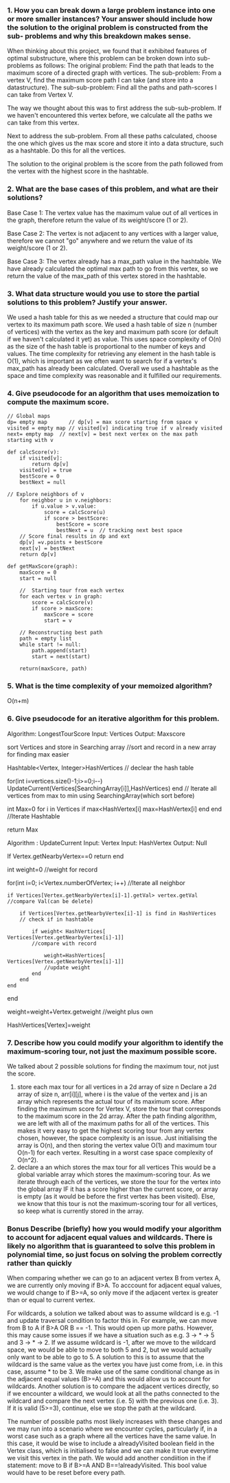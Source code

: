 ### 1. How you can break down a large problem instance into one or more smaller instances? Your answer should include how the solution to the original problem is constructed from the sub- problems and why this breakdown makes sense.

When thinking about this project, we found that it exhibited features of optimal substructure, where this problem
can be broken down into sub-problems as follows:
The original problem: Find the path that leads to the maximum score of a directed graph with vertices.
The sub-problem: From a vertex V, find the maximum score path I can take (and store into a datastructure).
The sub-sub-problem: Find all the paths and path-scores I can take from Vertex V.

The way we thought about this was to first address the sub-sub-problem. If we haven't encountered this vertex
before, we calculate all the paths we can take from this vertex. 

Next to address the sub-problem. From all these paths calculated, choose the one which gives us the max score and 
store it into a data structure, such as a hashtable. Do this for all the vertices.

The solution to the original problem is the score from the path followed from the vertex with the highest
score in the hashtable.

### 2. What are the base cases of this problem, and what are their solutions?
Base Case 1: The vertex value has the maximum value out of all vertices in the graph, therefore return the value
of its weight/score (1 or 2).

Base Case 2: The vertex is not adjacent to any vertices with a larger value, therefore we cannot "go" anywhere
and we return the value of its weight/score (1 or 2).

Base Case 3: The vertex already has a max_path value in the hashtable. We have already calculated the optimal max 
path to go from this vertex, so we return the value of the max_path of this vertex stored in the hashtable.


### 3. What data structure would you use to store the partial solutions to this problem? Justify your answer.
We used a hash table for this as we needed a structure that could map our vertex to its maximum path score. We used a hash table of size n (number of vertices) with the vertex as the key and maximum path score (or default if we haven't calculated it yet) as value. This uses space complexity of O(n) as the size of the hash table is proportional to the number of keys and values. The time complexity for retrieving any element in the hash table is O(1), which is important as we often want to search for if a vertex's max_path has already been calculated. Overall we used a hashtable as the space and time complexity was reasonable and it fulfilled our requirements.


### 4. Give pseudocode for an algorithm that uses memoization to compute the maximum score.
```
// Global maps
dp= empty map       // dp[v] = max score starting from space v
visited = empty map // visited[v] indicating true if v already visited
next= empty map  // next[v] = best next vertex on the max path starting with v

def calcScore(v):
	if visited[v]:
		return dp[v]
	visited[v] = true
	bestScore = 0
	bestNext = null

// Explore neighbors of v
	for neighbor u in v.neighbors:
		if u.value > v.value:
			score = calcScore(u)
			if score > bestScore:
				bestScore = score
				bestNext = u  // tracking next best space
	// Score final results in dp and ext
	dp[v] =v.points + bestScore
	next[v] = bestNext
	return dp[v]

def getMaxScore(graph):
	maxScore = 0
	start = null
	
	//  Starting tour from each vertex
	for each vertex v in graph:
		score = calcScore(v)
		if score > maxScore:
			maxScore = score
			start = v

	// Reconstructing best path
	path = empty list
  	while start != null:
		path.append(start)
		start = next(start)

	return(maxScore, path)

```

### 5. What is the time complexity of your memoized algorithm?
O(n+m)

### 6. Give pseudocode for an iterative algorithm for this problem.
 Algorithm: LongestTourScore
 Input: Vertices 
 Output: Maxscore

 sort Vertices and store in Searching array
//sort and record in a new array for finding max easier

 Hashtable<Vertex, Integer>HashVertices 
// declear the hash table

 for(int i=vertices.size()-1;i>=0;i--)
 	UpdateCurrent(Vertices[SearchingArray[i]],HashVertices)
 end
//  Iterate all vertices from max to min using SearchingArray(which sort before)

int Max=0
 for i in Vertices
 	if max<HashVertex[i]
 		max=HashVertex[i]
	end
 end
//Iterate Hashtable

 return Max

 Algorithm : UpdateCurrent
 Input: Vertex
 Input: HashVertex
 Output: Null
 
 If Vertex.getNearbyVertex==0
 	return
 end
 
 int weight=0
//weight for record

for(int i=0; i<Vertex.numberOfVertex; i++)
//Iterate all neighbor
 
	if Vertices[Vertex.getNearbyVertex[i]-1].getVal> vertex.getVal
 	//compare Val(can be delete)
  
		if Vertices[Vertex.getNearbyVertex[i]-1] is find in HashVertices
		// check if in hashtable
  
			if weight< HashVertices[ Vertices[Vertex.getNearbyVertex[i]-1]]
			//compare with record
   
				weight=HashVertices[ Vertices[Vertex.getNearbyVertex[i]-1]]
				//update weight
			end
		end
	end
 end
 
 weight=weight+Vertex.getweight
 //weight plus own
 
 HashVertices[Vertex]=weight

### 7. Describe how you could modify your algorithm to identify the maximum-scoring tour, not just the maximum possible score.

We talked about 2 possible solutions for finding the maximum tour, not just the score.
1) store each max tour for all vertices in a 2d array of size n
   Declare a 2d array of size n, arr[i][j], where i is the value of the vertex and j is an array which represents the actual tour of its maximum score.
   After finding the maximum score for Vertex V, store the tour that corresponds to the maximum score in the 2d array.
   After the path finding algorithm, we are left with all of the maximum paths for all of the vertices.
   This makes it very easy to get the highest scoring tour from any vertex chosen, however, the space complexity is an issue. Just initialising the array is O(n), and then storing the vertex value O(1) and maximum tour O(n-1) for each vertex. Resulting in a worst case space complexity of O(n^2).
2) declare a an which stores the max tour for all vertices
   This would be a global variable array which stores the maximum-scoring tour. As we iterate through each of the vertices, we store the tour for the vertex into the global array IF it has a score higher than the current score, or array is empty (as it would be before the first vertex has been visited). Else, we know that this tour is not the maximum-scoring tour for all vertices, so keep what is currently stored in the array. 



### Bonus Describe (briefly) how you would modify your algorithm to account for adjacent equal values and wildcards. There is likely no algorithm that is guaranteed to solve this problem in polynomial time, so just focus on solving the problem correctly rather than quickly

When comparing whether we can go to an adjacent vertex B from vertex A, we are currently only moving if B>A. To acccount for adjacent equal values, we would change to if B>=A, so only move if the adjacent vertex is greater than or equal to current vertex. 

For wildcards, a solution we talked about was to assume wildcard is e.g. -1 and update traversal condition to factor this in. For example, we can move from B to A if B>A OR B == -1. This would open up more paths. However, this may cause some issues if we have a situation such as e.g. 3 -> * -> 5 and 3 -> * -> 2. If we assume wildcard is -1, after we move to the wildcard space, we would be able to move to both 5 and 2, but we would actually only want to be able to go to 5. A solution to this is to assume that the wildcard is the same value as the vertex you have just come from, i.e. in this case, assume * to be 3. We make use of the same conditional change as in the adjacent equal values (B>=A) and this would allow us to account for wildcards. Another solution is to compare the adjacent vertices directly, so if we encounter a wildcard, we would look at all the paths connected to the wildcard and compare the next vertex (i.e. 5) with the previous one (i.e. 3). If it is valid (5>=3), continue, else we stop the path at the wildcard.

The number of possible paths most likely increases with these changes and we may run into a scenario where we encounter cycles, particularly if, in a worst case such as a graph where all the vertices have the same value. In this case, it would be wise to include a alreadyVisited boolean field in the Vertex class, which is initialised to false and we can make it true everytime we visit this vertex in the path. We would add another condiition in the if statement: move to B if B>=A AND B==!alreadyVisited. This bool value would have to be reset before every path.
